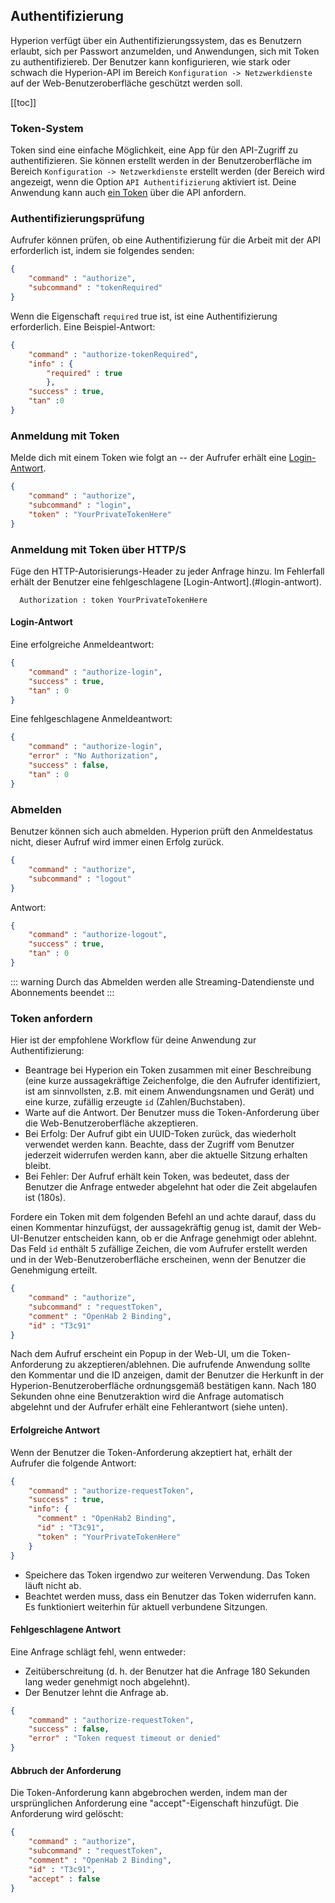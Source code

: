 ## Authentifizierung
Hyperion verfügt über ein Authentifizierungssystem, das es Benutzern erlaubt, sich per Passwort anzumelden, und
Anwendungen, sich mit Token zu authentifiziereb. Der Benutzer kann konfigurieren, wie stark oder schwach die Hyperion-API
im Bereich `Konfiguration -> Netzwerkdienste` auf der Web-Benutzeroberfläche geschützt werden soll.

[[toc]]

### Token-System
Token sind eine einfache Möglichkeit, eine App für den API-Zugriff zu authentifizieren. Sie können erstellt werden in
der Benutzeroberfläche im Bereich `Konfiguration -> Netzwerkdienste` erstellt werden (der Bereich wird angezeigt, 
wenn die Option `API Authentifizierung` aktiviert ist. Deine Anwendung kann auch [ein Token](#token-anfordern) über die API anfordern.

### Authentifizierungsprüfung

Aufrufer können prüfen, ob eine Authentifizierung für die Arbeit mit der API erforderlich ist, indem sie folgendes senden:
```json
{
    "command" : "authorize",
    "subcommand" : "tokenRequired"
}
```
Wenn die Eigenschaft `required` true ist, ist eine Authentifizierung erforderlich. Eine Beispiel-Antwort:
```json
{
    "command" : "authorize-tokenRequired",
    "info" : {
        "required" : true
        },
    "success" : true,
    "tan" :0
}
```

### Anmeldung mit Token
Melde dich mit einem Token wie folgt an -- der Aufrufer erhält eine [Login-Antwort](#login-antwort).
```json
{
    "command" : "authorize",
    "subcommand" : "login",
    "token" : "YourPrivateTokenHere"
}
```

### Anmeldung mit Token über HTTP/S
Füge den HTTP-Autorisierungs-Header zu jeder Anfrage hinzu. Im Fehlerfall erhält der Benutzer eine fehlgeschlagene [Login-Antwort].(#login-antwort).
```http
  Authorization : token YourPrivateTokenHere
```

#### Login-Antwort
Eine erfolgreiche Anmeldeantwort:
```json
{
    "command" : "authorize-login",
    "success" : true,
    "tan" : 0
}
```

Eine fehlgeschlagene Anmeldeantwort:
```json
{
    "command" : "authorize-login",
    "error" : "No Authorization",
    "success" : false,
    "tan" : 0
}
```

### Abmelden
Benutzer können sich auch abmelden. Hyperion prüft den Anmeldestatus nicht, dieser Aufruf wird immer
einen Erfolg zurück.

```json
{
    "command" : "authorize",
    "subcommand" : "logout"
}
```

Antwort:
```json
{
    "command" : "authorize-logout",
    "success" : true,
    "tan" : 0
}
```
::: warning
Durch das Abmelden werden alle Streaming-Datendienste und Abonnements beendet
:::

### Token anfordern

Hier ist der empfohlene Workflow für deine Anwendung zur Authentifizierung:
   * Beantrage bei Hyperion ein Token zusammen mit einer Beschreibung (eine kurze aussagekräftige Zeichenfolge, die
     den Aufrufer identifiziert, ist am sinnvollsten, z.B. mit einem Anwendungsnamen und
     Gerät) und eine kurze, zufällig erzeugte `id` (Zahlen/Buchstaben).
   * Warte auf die Antwort. Der Benutzer muss die Token-Anforderung über die Web-Benutzeroberfläche akzeptieren.
   * Bei Erfolg: Der Aufruf gibt ein UUID-Token zurück, das wiederholt verwendet werden kann. Beachte, dass der Zugriff vom Benutzer jederzeit widerrufen werden kann, aber die aktuelle Sitzung erhalten bleibt.
   * Bei Fehler: Der Aufruf erhält kein Token, was bedeutet, dass der Benutzer die Anfrage entweder abgelehnt hat oder die Zeit abgelaufen ist (180s).

Fordere ein Token mit dem folgenden Befehl an und achte darauf, dass du einen Kommentar hinzufügst, der aussagekräftig genug ist, damit der Web-UI-Benutzer entscheiden kann, ob er die Anfrage genehmigt oder ablehnt.
Das Feld `id` enthält 5 zufällige Zeichen, die vom Aufrufer erstellt werden und in der Web-Benutzeroberfläche erscheinen, wenn der Benutzer die Genehmigung erteilt.
```json
{
    "command" : "authorize",
    "subcommand" : "requestToken",
    "comment" : "OpenHab 2 Binding",
    "id" : "T3c91"
}
```

Nach dem Aufruf erscheint ein Popup in der Web-UI, um die Token-Anforderung zu akzeptieren/ablehnen.
Die aufrufende Anwendung sollte den Kommentar und die ID anzeigen, damit der Benutzer die Herkunft in der Hyperion-Benutzeroberfläche ordnungsgemäß bestätigen kann.
Nach 180 Sekunden ohne eine Benutzeraktion wird die Anfrage automatisch abgelehnt und der Aufrufer erhält eine Fehlerantwort (siehe unten).

#### Erfolgreiche Antwort
Wenn der Benutzer die Token-Anforderung akzeptiert hat, erhält der Aufrufer die folgende Antwort:
```json
{
    "command" : "authorize-requestToken",
    "success" : true,
    "info": {
      "comment" : "OpenHab2 Binding",
      "id" : "T3c91",
      "token" : "YourPrivateTokenHere"
    }
}
```
  * Speichere das Token irgendwo zur weiteren Verwendung. Das Token läuft nicht ab.
  * Beachtet werden muss, dass ein Benutzer das Token widerrufen kann. Es funktioniert weiterhin für aktuell verbundene Sitzungen.

#### Fehlgeschlagene Antwort
Eine Anfrage schlägt fehl, wenn entweder:
   * Zeitüberschreitung (d. h. der Benutzer hat die Anfrage 180 Sekunden lang weder genehmigt noch abgelehnt).
   * Der Benutzer lehnt die Anfrage ab.
```json
{
    "command" : "authorize-requestToken",
    "success" : false,
    "error" : "Token request timeout or denied"
}
```

#### Abbruch der Anforderung
Die Token-Anforderung kann abgebrochen werden, indem man der ursprünglichen Anforderung eine "accept"-Eigenschaft hinzufügt.
Die Anforderung wird gelöscht:
```json
{
    "command" : "authorize",
    "subcommand" : "requestToken",
    "comment" : "OpenHab 2 Binding",
    "id" : "T3c91",
    "accept" : false
}
```
